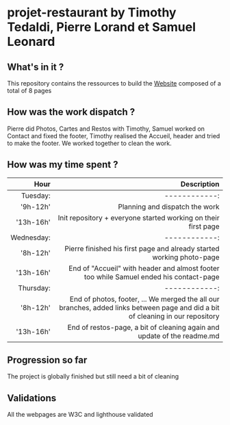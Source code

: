 # projet-restaurant by Timothy Tedaldi, Pierre Lorand et Samuel Leonard

## What's in it ?

This repository contains the ressources to build the [Website]("https://timothytedaldi.github.io/restaurant-css-framework/index.html") 
composed of a total of 8 pages

## How was the work dispatch ?

Pierre did Photos, Cartes and Restos with Timothy, Samuel worked on Contact and fixed the footer, Timothy realised the Accueil, header and tried to make the footer. We worked together to clean the work.

## How was my time spent ?

| Hour | Description |
|-------:| -----------:|
|Tuesday:|  ------------:|
|'9h-12h'| Planning and dispatch the work |
|'13h-16h'| Init repository + everyone started working on their first page |
|Wednesday:|  ------------:|
|'8h-12h'| Pierre finished his first page and already started working photo-page|
|'13h-16h'| End of "Accueil" with header and almost footer too while Samuel ended his contact-page |
|Thursday:|  ------------:|
|'8h-12h'| End of photos, footer, ... We merged the all our branches, added links between page and did a bit of cleaning in our repository|
|'13h-16h'| End of restos-page, a bit of cleaning again and update of the readme.md |

## Progression so far

The project is globally finished but still need a bit of cleaning

## Validations

All the webpages are W3C and lighthouse validated
